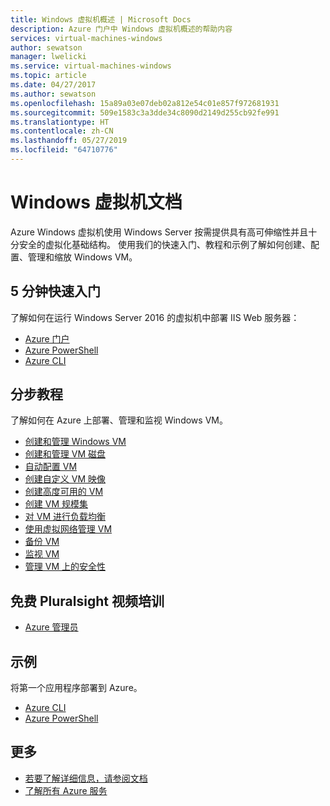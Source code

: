 ```yaml
---
title: Windows 虚拟机概述 | Microsoft Docs
description: Azure 门户中 Windows 虚拟机概述的帮助内容
services: virtual-machines-windows
author: sewatson
manager: lwelicki
ms.service: virtual-machines-windows
ms.topic: article
ms.date: 04/27/2017
ms.author: sewatson
ms.openlocfilehash: 15a89a03e07deb02a812e54c01e857f972681931
ms.sourcegitcommit: 509e1583c3a3dde34c8090d2149d255cb92fe991
ms.translationtype: HT
ms.contentlocale: zh-CN
ms.lasthandoff: 05/27/2019
ms.locfileid: "64710776"
---
```

# <a name="windows-virtual-machines-documentation"></a>Windows 虚拟机文档

Azure Windows 虚拟机使用 Windows Server 按需提供具有高可伸缩性并且十分安全的虚拟化基础结构。 使用我们的快速入门、教程和示例了解如何创建、配置、管理和缩放 Windows VM。

## <a name="5-minute-quickstarts"></a>5 分钟快速入门

了解如何在运行 Windows Server 2016 的虚拟机中部署 IIS Web 服务器：

- [Azure 门户](/azure/virtual-machines/virtual-machines-windows-quick-create-portal?toc=%2fazure%2fvirtual-machines%2fwindows%2ftoc.json)
- [Azure PowerShell](/azure/virtual-machines/virtual-machines-windows-quick-create-powershell?toc=%2fazure%2fvirtual-machines%2fwindows%2ftoc.json)
- [Azure CLI](/azure/virtual-machines/virtual-machines-windows-quick-create-cli?toc=%2fazure%2fvirtual-machines%2fwindows%2ftoc.json)

## <a name="step-by-step-tutorials"></a>分步教程

了解如何在 Azure 上部署、管理和监视 Windows VM。

- [创建和管理 Windows VM](/azure/virtual-machines/windows/tutorial-manage-vm)
- [创建和管理 VM 磁盘](/azure/virtual-machines/windows/tutorial-manage-data-disk)
- [自动配置 VM](/azure/virtual-machines/windows/tutorial-automate-vm-deployment)
- [创建自定义 VM 映像](/azure/virtual-machines/windows/tutorial-custom-images)
- [创建高度可用的 VM](/azure/virtual-machines/windows/tutorial-availability-sets)
- [创建 VM 规模集](/azure/virtual-machines/windows/tutorial-create-vmss)
- [对 VM 进行负载均衡](/azure/virtual-machines/windows/tutorial-load-balancer)
- [使用虚拟网络管理 VM](/azure/virtual-machines/windows/tutorial-virtual-network)
- [备份 VM](/azure/virtual-machines/windows/tutorial-backup-vms)
- [监视 VM](/azure/virtual-machines/windows/tutorial-monitoring)
- [管理 VM 上的安全性](/azure/virtual-machines/windows/tutorial-azure-security)


## <a name="free-pluralsight-video-training"></a>免费 Pluralsight 视频培训

- [Azure 管理员](https://go.microsoft.com/fwlink/?linkid=2012827)

## <a name="samples"></a>示例

将第一个应用程序部署到 Azure。

- [Azure CLI](/azure/virtual-machines/virtual-machines-windows-cli-samples?toc=%2fazure%2fvirtual-machines%2fwindows%2ftoc.json)
- [Azure PowerShell](/azure/virtual-machines/virtual-machines-windows-powershell-samples?toc=%2fazure%2fvirtual-machines%2fwindows%2ftoc.json)

## <a name="more"></a>更多

- [若要了解详细信息，请参阅文档](/azure/virtual-machines/windows/index)
- [了解所有 Azure 服务](https://aka.ms/j3wr7y)